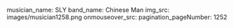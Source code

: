 musician_name: SLY
band_name: Chinese Man
img_src: images/musician1258.png
onmouseover_src: 
pagination_pageNumber: 1252